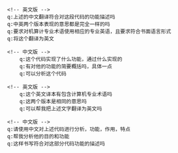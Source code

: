 <!-- <田佳祺> -->

<!-- <针对Server copy.py> -->
    <!-- 英文版 -->
    q:上述的中文翻译符合对这段代码的功能描述吗
    q:中英两个版本表现的意思都是完全一样的吗
    q:要求对机算计专业术语使用相应的专业英语，且要求符合书面语言形式
    q:将这个翻译为英文

    <!-- 中文版 -->
        q:这个代码实现了什么功能，通过什么实现的
        q:有对他的功能的简要概括吗，具体一点
        q:可以分析这个代码
<!-- <针对Server.py> -->
    <!-- 英文版 -->
        q:这个英文译本有包含计算机专业术语吗
        q:这两个版本是相同的意思吗
        q:可以帮我把上述文字翻译为英文吗

    <!-- 中文版 -->
    q:请使用中文对上述代码进行分析，功能，作用，特点
    q:帮我分析他的目的和功能
    q:这样书写符合对这部分代码功能的描述吗